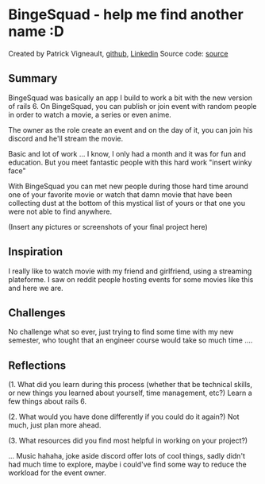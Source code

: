 # BingeSquad - help me find another name :D

Created by Patrick Vigneault, [github](https://github.com/vigpatrick), [Linkedin](https://www.linkedin.com/in/patrick-vigneault-84b50884/)
Source code: [source](https://github.com/vigpatrick/CodeWithFriends-Spring2020/tree/master)

## Summary

BingeSquad was basically an app I build to work a bit with the new version of rails 6. On BingeSquad, you can publish or join event with random people in order to watch a movie, a series or even anime.

The owner as the role create an event and on the day of it, you can join his discord and he'll stream the movie.

Basic and lot of work ... I know, I only had a month and it was for fun and education. But you meet fantastic people with this hard work "insert winky face"

With BingeSquad you can met new people during those hard time around one of your favorite movie or watch that damn movie that have been collecting dust at the bottom of this mystical list of yours or that one you were not able to find anywhere.

(Insert any pictures or screenshots of your final project here)

## Inspiration

I really like to watch movie with my friend and girlfriend, using a streaming plateforme. I saw on reddit people hosting events for some movies like this and here we are.

## Challenges

No challenge what so ever, just trying to find some time with my new semester, who tought that an engineer course would take so much time ....

## Reflections

(1. What did you learn during this process (whether that be technical skills, or new things you learned about yourself, time management, etc?)
Learn a few things about rails 6.

(2. What would you have done differently if you could do it again?)
Not much, just plan more ahead.

(3. What resources did you find most helpful in working on your project?)

... Music hahaha, joke aside discord offer lots of cool things, sadly didn't had much time to explore, maybe i could've find some way to reduce the workload for the event owner.
